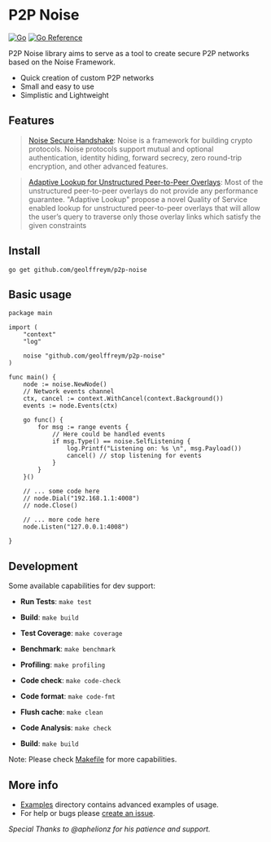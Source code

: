 # P2P Noise

[![Go](https://github.com/geolffreym/p2p-noise/actions/workflows/go.yml/badge.svg)](https://github.com/geolffreym/p2p-noise/actions/workflows/go.yml)
[![Go Reference](https://pkg.go.dev/badge/github.com/geolffreym/p2p-noise.svg)](https://pkg.go.dev/github.com/geolffreym/p2p-noise)

P2P Noise library aims to serve as a tool to create secure P2P networks based on the Noise Framework.

* Quick creation of custom P2P networks
* Small and easy to use
* Simplistic and Lightweight

## Features

> [Noise Secure Handshake](http://www.noiseprotocol.org/):
Noise is a framework for building crypto protocols. Noise protocols support mutual and optional authentication, identity hiding, forward secrecy, zero round-trip encryption, and other advanced features.

> [Adaptive Lookup for Unstructured Peer-to-Peer Overlays](https://arxiv.org/pdf/1509.04417.pdf):
Most of the unstructured peer-to-peer overlays do not provide any performance guarantee. "Adaptive Lookup" propose a novel Quality of Service enabled lookup for unstructured peer-to-peer overlays that will allow the user’s query to traverse only those overlay links which satisfy the given
constraints

## Install

```
go get github.com/geolffreym/p2p-noise
```

## Basic usage

```
package main

import (
	"context"
	"log"

	noise "github.com/geolffreym/p2p-noise"
)

func main() {
	node := noise.NewNode()
	// Network events channel
	ctx, cancel := context.WithCancel(context.Background())
	events := node.Events(ctx)

	go func() {
		for msg := range events {
			// Here could be handled events
			if msg.Type() == noise.SelfListening {
				log.Printf("Listening on: %s \n", msg.Payload())
				cancel() // stop listening for events
			}
		}
	}()

	// ... some code here
	// node.Dial("192.168.1.1:4008")
	// node.Close()

	// ... more code here
	node.Listen("127.0.0.1:4008")

}
```

## Development

Some available capabilities for dev support:

* **Run Tests**: `make test`

* **Build**: `make build`

* **Test Coverage**: `make coverage`

* **Benchmark**: `make benchmark`

* **Profiling**: `make profiling`

* **Code check**: `make code-check`

* **Code format**: `make code-fmt`

* **Flush cache**: `make clean`

* **Code Analysis**: `make check`

* **Build**: `make build`

Note: Please check [Makefile](https://github.com/geolffreym/p2p-noise) for more capabilities.  

## More info

* [Examples](https://github.com/geolffreym/p2p-noise) directory contains advanced examples of usage.
* For help or bugs please [create an issue](https://github.com/geolffreym/p2p-noise/issues).

*Special Thanks to @aphelionz for his patience and support.*
